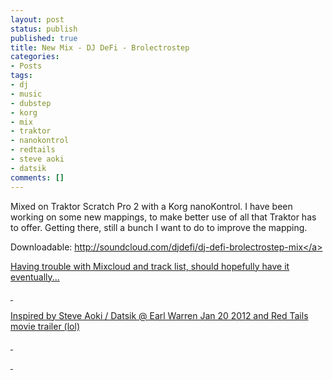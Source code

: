 ```yaml
---
layout: post
status: publish
published: true
title: New Mix - DJ DeFi - Brolectrostep
categories:
- Posts
tags:
- dj
- music
- dubstep
- korg
- mix
- traktor
- nanokontrol
- redtails
- steve aoki
- datsik
comments: []
---
```

<p>Mixed on Traktor Scratch Pro 2 with a Korg nanoKontrol. I have been working on some new mappings, to make better use of all that Traktor has to offer. Getting there, still a bunch I want to do to improve the mapping.</p>
<p>Downloadable: <a title="http:&#47;&#47;soundcloud.com&#47;djdefi&#47;dj-defi-brolectrostep-mix" href="http:&#47;&#47;soundcloud.com&#47;djdefi&#47;dj-defi-brolectrostep-mix" target="_blank">http:&#47;&#47;soundcloud.com&#47;djdefi&#47;dj-defi-brolectrostep-mix<&#47;a></p>
<p>Having trouble with Mixcloud and track list, should hopefully have it eventually...</p>
<p>&nbsp;</p>
<p>Inspired by Steve Aoki &#47; Datsik @ Earl Warren Jan 20 2012 and Red Tails movie trailer (lol)</p>
<p>&nbsp;</p>
<p>&nbsp;</p>
